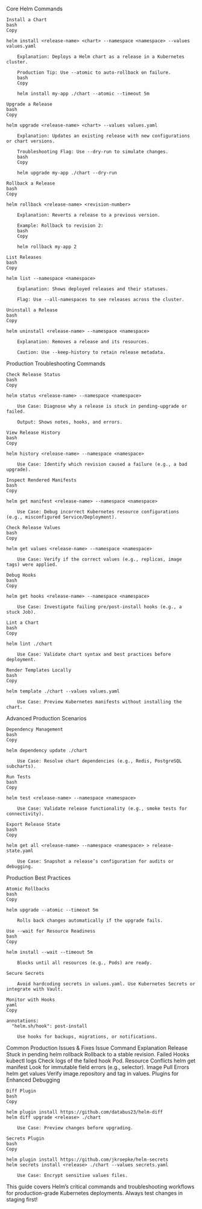 Core Helm Commands

    Install a Chart
    bash
    Copy

    helm install <release-name> <chart> --namespace <namespace> --values values.yaml

        Explanation: Deploys a Helm chart as a release in a Kubernetes cluster.

        Production Tip: Use --atomic to auto-rollback on failure.
        bash
        Copy

        helm install my-app ./chart --atomic --timeout 5m

    Upgrade a Release
    bash
    Copy

    helm upgrade <release-name> <chart> --values values.yaml

        Explanation: Updates an existing release with new configurations or chart versions.

        Troubleshooting Flag: Use --dry-run to simulate changes.
        bash
        Copy

        helm upgrade my-app ./chart --dry-run

    Rollback a Release
    bash
    Copy

    helm rollback <release-name> <revision-number>

        Explanation: Reverts a release to a previous version.

        Example: Rollback to revision 2:
        bash
        Copy

        helm rollback my-app 2

    List Releases
    bash
    Copy

    helm list --namespace <namespace>

        Explanation: Shows deployed releases and their statuses.

        Flag: Use --all-namespaces to see releases across the cluster.

    Uninstall a Release
    bash
    Copy

    helm uninstall <release-name> --namespace <namespace>

        Explanation: Removes a release and its resources.

        Caution: Use --keep-history to retain release metadata.

Production Troubleshooting Commands

    Check Release Status
    bash
    Copy

    helm status <release-name> --namespace <namespace>

        Use Case: Diagnose why a release is stuck in pending-upgrade or failed.

        Output: Shows notes, hooks, and errors.

    View Release History
    bash
    Copy

    helm history <release-name> --namespace <namespace>

        Use Case: Identify which revision caused a failure (e.g., a bad upgrade).

    Inspect Rendered Manifests
    bash
    Copy

    helm get manifest <release-name> --namespace <namespace>

        Use Case: Debug incorrect Kubernetes resource configurations (e.g., misconfigured Service/Deployment).

    Check Release Values
    bash
    Copy

    helm get values <release-name> --namespace <namespace>

        Use Case: Verify if the correct values (e.g., replicas, image tags) were applied.

    Debug Hooks
    bash
    Copy

    helm get hooks <release-name> --namespace <namespace>

        Use Case: Investigate failing pre/post-install hooks (e.g., a stuck Job).

    Lint a Chart
    bash
    Copy

    helm lint ./chart

        Use Case: Validate chart syntax and best practices before deployment.

    Render Templates Locally
    bash
    Copy

    helm template ./chart --values values.yaml

        Use Case: Preview Kubernetes manifests without installing the chart.

Advanced Production Scenarios

    Dependency Management
    bash
    Copy

    helm dependency update ./chart

        Use Case: Resolve chart dependencies (e.g., Redis, PostgreSQL subcharts).

    Run Tests
    bash
    Copy

    helm test <release-name> --namespace <namespace>

        Use Case: Validate release functionality (e.g., smoke tests for connectivity).

    Export Release State
    bash
    Copy

    helm get all <release-name> --namespace <namespace> > release-state.yaml

        Use Case: Snapshot a release’s configuration for audits or debugging.

Production Best Practices

    Atomic Rollbacks
    bash
    Copy

    helm upgrade --atomic --timeout 5m

        Rolls back changes automatically if the upgrade fails.

    Use --wait for Resource Readiness
    bash
    Copy

    helm install --wait --timeout 5m

        Blocks until all resources (e.g., Pods) are ready.

    Secure Secrets

        Avoid hardcoding secrets in values.yaml. Use Kubernetes Secrets or integrate with Vault.

    Monitor with Hooks
    yaml
    Copy

    annotations:
      "helm.sh/hook": post-install

        Use hooks for backups, migrations, or notifications.

Common Production Issues & Fixes
Issue	Command	Explanation
Release Stuck in pending	helm rollback <release> <revision>	Rollback to a stable revision.
Failed Hooks	kubectl logs <hook-pod>	Check logs of the failed hook Pod.
Resource Conflicts	helm get manifest	Look for immutable field errors (e.g., selector).
Image Pull Errors	helm get values	Verify image.repository and tag in values.
Plugins for Enhanced Debugging

    Diff Plugin
    bash
    Copy

    helm plugin install https://github.com/databus23/helm-diff
    helm diff upgrade <release> ./chart

        Use Case: Preview changes before upgrading.

    Secrets Plugin
    bash
    Copy

    helm plugin install https://github.com/jkroepke/helm-secrets
    helm secrets install <release> ./chart --values secrets.yaml

        Use Case: Encrypt sensitive values files.

This guide covers Helm’s critical commands and troubleshooting workflows for production-grade Kubernetes deployments. Always test changes in staging first!